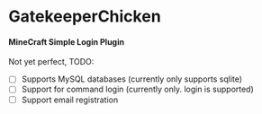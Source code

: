 # GatekeeperChicken
#### MineCraft Simple Login Plugin
Not yet perfect, TODO:
- [ ] Supports MySQL databases (currently only supports sqlite)
- [ ] Support for command login (currently only. login is supported)
- [ ] Support email registration

